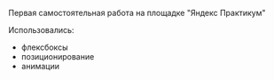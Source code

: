 
Первая самостоятельная работа на площадке "Яндекс Практикум"

Использовались:
- флексбоксы
- позиционирование
- анимации